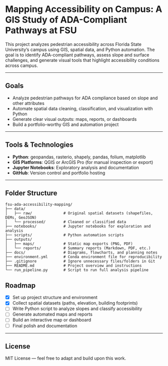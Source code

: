 # Mapping Accessibility on Campus: A GIS Study of ADA-Compliant Pathways at FSU

This project analyzes pedestrian accessibility across Florida State University’s campus using GIS, spatial data, and Python automation. The goal is to identify ADA-compliant pathways, assess slope and surface challenges, and generate visual tools that highlight accessibility conditions across campus.

---

##  Goals

- Analyze pedestrian pathways for ADA compliance based on slope and other attributes
- Automate spatial data cleaning, classification, and visualization with Python
- Generate clear visual outputs: maps, reports, or dashboards
- Build a portfolio-worthy GIS and automation project

---

## Tools & Technologies

- **Python**: geopandas, rasterio, shapely, pandas, folium, matplotlib
- **GIS Platforms**: QGIS or ArcGIS Pro (for manual inspection or export)
- **Jupyter Notebooks**: Exploratory analysis and documentation
- **GitHub**: Version control and portfolio hosting

---


## Folder Structure

```
fsu-ada-accessibility-mapping/
├── data/
│   ├── raw/              # Original spatial datasets (shapefiles, DEMs, GeoJSON)
│   └── processed/        # Cleaned or classified data
├── notebooks/            # Jupyter notebooks for exploration and analysis
├── scripts/              # Python automation scripts
├── outputs/
│   ├── maps/             # Static map exports (PNG, PDF)
│   └── reports/          # Summary reports (Markdown, PDF, etc.)
├── docs/                 # Diagrams, flowcharts, and planning notes
├── environment.yml       # Conda environment file for reproducibility
├── .gitignore            # Ignore unnecessary files/folders in Git
├── README.md             # Project overview and instructions
└── run_pipeline.py       # Script to run full analysis pipeline
```

 ## Roadmap

- [x] Set up project structure and environment
- [x] Collect spatial datasets (paths, elevation, building footprints)
- [ ] Write Python script to analyze slopes and classify accessibility
- [ ] Generate automated maps and reports
- [ ] Build an interactive map or dashboard
- [ ] Final polish and documentation

---

## License

MIT License — feel free to adapt and build upon this work.
